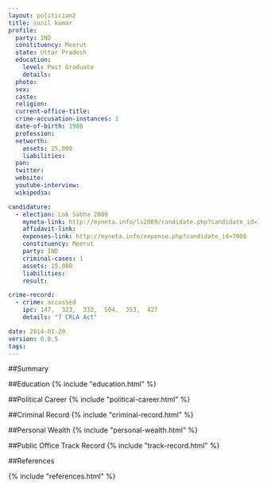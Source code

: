 ```yaml
---
layout: politician2
title: sunil kumar
profile: 
  party: IND
  constituency: Meerut
  state: Uttar Pradesh
  education: 
    level: Post Graduate
    details: 
  photo: 
  sex: 
  caste: 
  religion: 
  current-office-title: 
  crime-accusation-instances: 1
  date-of-birth: 1980
  profession: 
  networth: 
    assets: 15,000
    liabilities: 
  pan: 
  twitter: 
  website: 
  youtube-interview: 
  wikipedia: 

candidature: 
  - election: Lok Sabha 2009
    myneta-link: http://myneta.info/ls2009/candidate.php?candidate_id=7008
    affidavit-link: 
    expenses-link: http://myneta.info/expense.php?candidate_id=7008
    constituency: Meerut 
    party: IND
    criminal-cases: 1
    assets: 15,000
    liabilities: 
    result:  

crime-record: 
  - crime: accussed
    ipc: 147,  323,  332,  504,  353,  427
    details: "7 CRLA Act" 

date: 2014-01-28
version: 0.0.5
tags: 
---
```

##Summary


##Education
{% include "education.html" %}


##Political Career
{% include "political-career.html" %}


##Criminal Record
{% include "criminal-record.html" %}


##Personal Wealth
{% include "personal-wealth.html" %}


##Public Office Track Record
{% include "track-record.html" %}


##References


{% include "references.html" %}